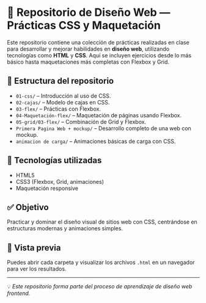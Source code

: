 # 🎨 Repositorio de Diseño Web — Prácticas CSS y Maquetación

Este repositorio contiene una colección de prácticas realizadas en clase para desarrollar y mejorar habilidades en **diseño web**, utilizando tecnologías como **HTML** y **CSS**. 
Aquí se incluyen ejercicios desde lo más básico hasta maquetaciones más completas con Flexbox y Grid.

## 📁 Estructura del repositorio

- `01-css/` – Introducción al uso de CSS.
- `02-cajas/` – Modelo de cajas en CSS.
- `03-flex/` – Prácticas con Flexbox.
- `04-Maquetación-flex/` – Maquetación de páginas usando Flexbox.
- `05-grid/03-flex/` – Combinación de Grid y Flexbox.
- `Primera Pagina Web + mockup/` – Desarrollo completo de una web con mockup.
- `animacion de carga/` – Animaciones básicas de carga con CSS.

## 🧰 Tecnologías utilizadas

- HTML5
- CSS3 (Flexbox, Grid, animaciones)
- Maquetación responsive

## ✅ Objetivo

Practicar y dominar el diseño visual de sitios web con CSS, centrándose en estructuras modernas y animaciones simples.

## 👀 Vista previa

Puedes abrir cada carpeta y visualizar los archivos `.html` en un navegador para ver los resultados.

---

💡 *Este repositorio forma parte del proceso de aprendizaje de diseño web frontend.*
